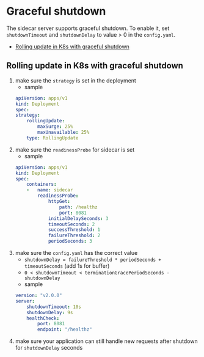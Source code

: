 # Graceful shutdown

The sidecar server supports graceful shutdown.
To enable it, set `shutdownTimeout` and `shutdownDelay` to value > 0 in the `config.yaml`.

<!-- TOC -->

- [Rolling update in K8s with graceful shutdown](#rolling-update-in-k8s-with-graceful-shutdown)

<!-- /TOC -->
<!--markdownlint-disable MD013-->

## Rolling update in K8s with graceful shutdown

1. make sure the `strategy` is set in the deployment
    - sample
    ```yaml
    apiVersion: apps/v1
    kind: Deployment
    spec:
    strategy:
        rollingUpdate:
            maxSurge: 25%
            maxUnavailable: 25%
        type: RollingUpdate
    ```
1. make sure the `readinessProbe` for sidecar is set
    - sample
    ```yaml
    apiVersion: apps/v1
    kind: Deployment
    spec:
        containers:
        -   name: sidecar
            readinessProbe:
                httpGet:
                    path: /healthz
                    port: 8081
                initialDelaySeconds: 3
                timeoutSeconds: 2
                successThreshold: 1
                failureThreshold: 2
                periodSeconds: 3
    ```
1. make sure the `config.yaml` has the correct value
    - `shutdownDelay = failureThreshold * periodSeconds + timeoutSeconds` (add 1s for buffer)
    - `0 < shutdownTimeout < terminationGracePeriodSeconds - shutdownDelay`
    - sample
    ```yaml
    version: "v2.0.0"
    server:
        shutdownTimeout: 10s
        shutdownDelay: 9s
        healthCheck:
            port: 8081
            endpoint: "/healthz"
    ```
1. make sure your application can still handle new requests after shutdown for `shutdownDelay` seconds
